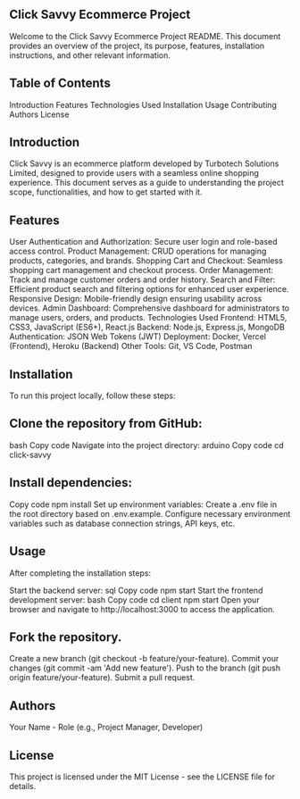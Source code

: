 ## Click Savvy Ecommerce Project
Welcome to the Click Savvy Ecommerce Project README. This document provides an overview of the project, its purpose, features, installation instructions, and other relevant information.

## Table of Contents
Introduction
Features
Technologies Used
Installation
Usage
Contributing
Authors
License

## Introduction
Click Savvy is an ecommerce platform developed by Turbotech Solutions Limited, designed to provide users with a seamless online shopping experience. This document serves as a guide to understanding the project scope, functionalities, and how to get started with it.

## Features
User Authentication and Authorization: Secure user login and role-based access control.
Product Management: CRUD operations for managing products, categories, and brands.
Shopping Cart and Checkout: Seamless shopping cart management and checkout process.
Order Management: Track and manage customer orders and order history.
Search and Filter: Efficient product search and filtering options for enhanced user experience.
Responsive Design: Mobile-friendly design ensuring usability across devices.
Admin Dashboard: Comprehensive dashboard for administrators to manage users, orders, and products.
Technologies Used
Frontend: HTML5, CSS3, JavaScript (ES6+), React.js
Backend: Node.js, Express.js, MongoDB
Authentication: JSON Web Tokens (JWT)
Deployment: Docker, Vercel (Frontend), Heroku (Backend)
Other Tools: Git, VS Code, Postman

## Installation
To run this project locally, follow these steps:

## Clone the repository from GitHub:
bash
Copy code
Navigate into the project directory:
arduino
Copy code
cd click-savvy

## Install dependencies:
Copy code
npm install
Set up environment variables:
Create a .env file in the root directory based on .env.example.
Configure necessary environment variables such as database connection strings, API keys, etc.

## Usage
After completing the installation steps:

Start the backend server:
sql
Copy code
npm start
Start the frontend development server:
bash
Copy code
cd client
npm start
Open your browser and navigate to http://localhost:3000 to access the application.

## Fork the repository.
Create a new branch (git checkout -b feature/your-feature).
Commit your changes (git commit -am 'Add new feature').
Push to the branch (git push origin feature/your-feature).
Submit a pull request.

## Authors
Your Name - Role (e.g., Project Manager, Developer)

## License
This project is licensed under the MIT License - see the LICENSE file for details.